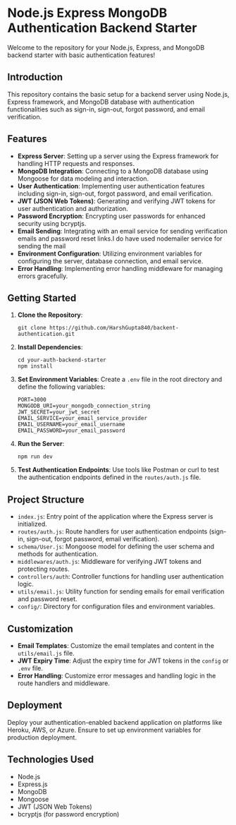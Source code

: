 # Node.js Express MongoDB Authentication Backend Starter

Welcome to the repository for your Node.js, Express, and MongoDB backend starter with basic authentication features!

## Introduction

This repository contains the basic setup for a backend server using Node.js, Express framework, and MongoDB database with authentication functionalities such as sign-in, sign-out, forgot password, and email verification.

## Features

- **Express Server**: Setting up a server using the Express framework for handling HTTP requests and responses.
- **MongoDB Integration**: Connecting to a MongoDB database using Mongoose for data modeling and interaction.
- **User Authentication**: Implementing user authentication features including sign-in, sign-out, forgot password, and email verification.
- **JWT (JSON Web Tokens)**: Generating and verifying JWT tokens for user authentication and authorization.
- **Password Encryption**: Encrypting user passwords for enhanced security using bcryptjs.
- **Email Sending**: Integrating with an email service for sending verification emails and password reset links.I do have used nodemailer service for sending the mail
- **Environment Configuration**: Utilizing environment variables for configuring the server, database connection, and email service.
- **Error Handling**: Implementing error handling middleware for managing errors gracefully.

## Getting Started

1. **Clone the Repository**: 
    ```
    git clone https://github.com/HarshGupta840/backent-authentication.git
    ```

2. **Install Dependencies**: 
    ```
    cd your-auth-backend-starter
    npm install
    ```

3. **Set Environment Variables**: Create a `.env` file in the root directory and define the following variables:
    ```
    PORT=3000
    MONGODB_URI=your_mongodb_connection_string
    JWT_SECRET=your_jwt_secret
    EMAIL_SERVICE=your_email_service_provider
    EMAIL_USERNAME=your_email_username
    EMAIL_PASSWORD=your_email_password
    ```

4. **Run the Server**: 
    ```
    npm run dev
    ```

5. **Test Authentication Endpoints**: Use tools like Postman or curl to test the authentication endpoints defined in the `routes/auth.js` file.

## Project Structure

- `index.js`: Entry point of the application where the Express server is initialized.
- `routes/auth.js`: Route handlers for user authentication endpoints (sign-in, sign-out, forgot password, email verification).
- `schema/User.js`: Mongoose model for defining the user schema and methods for authentication.
- `middlewares/auth.js`: Middleware for verifying JWT tokens and protecting routes.
- `controllers/auth`: Controller functions for handling user authentication logic.
- `utils/email.js`: Utility function for sending emails for email verification and password reset.
- `config/`: Directory for configuration files and environment variables.

## Customization

- **Email Templates**: Customize the email templates and content in the `utils/email.js` file.
- **JWT Expiry Time**: Adjust the expiry time for JWT tokens in the `config` or `.env` file.
- **Error Handling**: Customize error messages and handling logic in the route handlers and middleware.

## Deployment

Deploy your authentication-enabled backend application on platforms like Heroku, AWS, or Azure. Ensure to set up environment variables for production deployment.

## Technologies Used

- Node.js
- Express.js
- MongoDB
- Mongoose
- JWT (JSON Web Tokens)
- bcryptjs (for password encryption)

